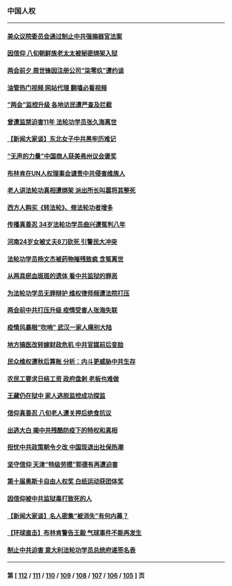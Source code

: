 ### 中国人权
---
#### [美众议院委员会通过制止中共强摘器官法案](../../pages/ncid278/n13943637.md?03061245) 
#### [因信仰 八旬朝鲜族老太太被秘密绑架入狱](../../pages/ncid278/n13942333.md?03061245) 
#### [两会前夕 周世锋因注册公司“柒零玖”遭约谈](../../pages/ncid278/n13942894.md?03061245) 
#### [油管热门视频 网站代理 翻墙必看视频](http://138.2.39.72:81/youtube.html?epic-marker?03061245)
#### [“两会”监控升级 各地访民遭严查及拦截](../../pages/ncid278/n13942702.md?03061245) 
#### [曾遭监禁迫害11年 法轮功学员张久海离世](../../pages/ncid278/n13941569.md?03061245) 
#### [【新闻大家谈】东北女子中共黑牢历难记](../../pages/ncid278/n13942450.md?03061245) 
#### [“无声的力量”中国商人获美弗州议会褒奖](../../pages/ncid278/n13941208.md?03061245) 
#### [布林肯在UN人权理事会谴责中共侵害维族人](../../pages/ncid278/n13941841.md?03061245) 
#### [老人讲法轮功真相遭绑架 派出所长叫嚣将其整死](../../pages/ncid278/n13939553.md?03061245) 
#### [西方人购买《转法轮》、修法轮功者增多](../../pages/ncid278/n13939369.md?03061245) 
#### [传播真善忍 34岁法轮功学员曲兴遭冤判八年](../../pages/ncid278/n13939536.md?03061245) 
#### [河南24岁女被丈夫8刀砍死 引警民大冲突](../../pages/ncid278/n13939491.md?03061245) 
#### [法轮功学员杨文杰被药物摧残致疯 含冤离世](../../pages/ncid278/n13938659.md?03061245) 
#### [从两具瘀血斑斑的遗体 看中共监狱的罪恶](../../pages/ncid278/n13936388.md?03061245) 
#### [为法轮功学员无罪辩护 维权律师频遭法院打压](../../pages/ncid278/n13937296.md?03061245) 
#### [两会前中共打压升级 疫情受害人张海失联](../../pages/ncid278/n13938299.md?03061245) 
#### [疫情风暴眼“吹哨” 武汉一家人痛别大陆](../../pages/ncid278/n13937906.md?03061245) 
#### [地方搞医改转嫁财政危机 中共官媒前后变脸](../../pages/ncid278/n13937798.md?03061245) 
#### [民众维权遭秋后算账 分析：内斗更威胁中共生存](../../pages/ncid278/n13937839.md?03061245) 
#### [农民工要求日结工资 政府盘剥 老板也难做](../../pages/ncid278/n13936819.md?03061245) 
#### [王藏仍在狱中 家人逃脱监控成功探监](../../pages/ncid278/n13937190.md?03061245) 
#### [信仰真善忍 八旬老人遭关押后绝食抗议](../../pages/ncid278/n13935787.md?03061245) 
#### [出逃大白 揭中共残酷防疫下的特权和真相](../../pages/ncid278/n13936151.md?03061245) 
#### [担忧中共政策朝令夕改 中国现退出社保热潮](../../pages/ncid278/n13935078.md?03061245) 
#### [坚守信仰 天津“特级劳模”郭德有再遭迫害](../../pages/ncid278/n13934725.md?03061245) 
#### [第十届奥斯卡自由人权奖 白纸运动获团体奖](../../pages/ncid278/n13934490.md?03061245) 
#### [因信仰被中共监狱毒打致死的人](../../pages/ncid278/n13934141.md?03061245) 
#### [【新闻大家谈】名人密集“被消失”有何内幕？](../../pages/ncid278/n13934185.md?03061245) 
#### [【环球直击】布林肯警告王毅 气球事件不能再发生](../../pages/ncid278/n13933164.md?03061245) 
#### [制止中共迫害 意大利法轮功学员总统府递签名表](../../pages/ncid278/n13933726.md?03061245) 

---
#### 第 [ [112](./112.md?03061245) / [111](./111.md?03061245) / [110](./110.md?03061245) / [109](./109.md?03061245) / [108](./108.md?03061245) / [107](./107.md?03061245) / [106](./106.md?03061245) / [105](./105.md?03061245) ] 页
